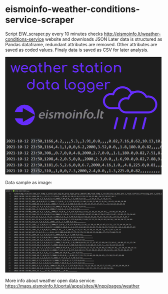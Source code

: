 # eismoinfo-weather-conditions-service-scraper
 Script EIW_scraper.py every 10 minutes checks http://eismoinfo.lt/weather-conditions-service website and downloads JSON 
 Later data is structured as Pandas dataframe, redundant attributes are removed. Other attributes are saved as coded values. 
 Finaly data is saved as CSV for later analysis.

<img src="/images/thumbnail.png" width="500"/>

Data sample as image:

<img src="/images/datasample.PNG" width="600"/>

More info about weather open data service: https://maps.eismoinfo.lt/portal/apps/sites/#/npp/pages/weather
